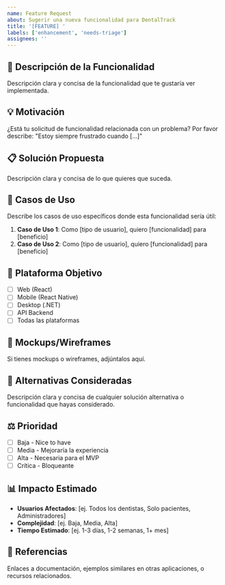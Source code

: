 ```yaml
---
name: Feature Request
about: Sugerir una nueva funcionalidad para DentalTrack
title: '[FEATURE] '
labels: ['enhancement', 'needs-triage']
assignees: ''
---
```


## 🚀 Descripción de la Funcionalidad

Descripción clara y concisa de la funcionalidad que te gustaría ver implementada.

## 💡 Motivación

¿Está tu solicitud de funcionalidad relacionada con un problema? Por favor describe:
"Estoy siempre frustrado cuando [...]"

## 📋 Solución Propuesta

Descripción clara y concisa de lo que quieres que suceda.

## 🎯 Casos de Uso

Describe los casos de uso específicos donde esta funcionalidad sería útil:

1. **Caso de Uso 1**: Como [tipo de usuario], quiero [funcionalidad] para [beneficio]
2. **Caso de Uso 2**: Como [tipo de usuario], quiero [funcionalidad] para [beneficio]

## 📱 Plataforma Objetivo

- [ ] Web (React)
- [ ] Mobile (React Native)
- [ ] Desktop (.NET)
- [ ] API Backend
- [ ] Todas las plataformas

## 🎨 Mockups/Wireframes

Si tienes mockups o wireframes, adjúntalos aquí.

## 🔄 Alternativas Consideradas

Descripción clara y concisa de cualquier solución alternativa o funcionalidad que hayas considerado.

## ⚖️ Prioridad

- [ ] Baja - Nice to have
- [ ] Media - Mejoraría la experiencia
- [ ] Alta - Necesaria para el MVP
- [ ] Crítica - Bloqueante

## 📊 Impacto Estimado

- **Usuarios Afectados**: [ej. Todos los dentistas, Solo pacientes, Administradores]
- **Complejidad**: [ej. Baja, Media, Alta]
- **Tiempo Estimado**: [ej. 1-3 días, 1-2 semanas, 1+ mes]

## 🔗 Referencias

Enlaces a documentación, ejemplos similares en otras aplicaciones, o recursos relacionados.